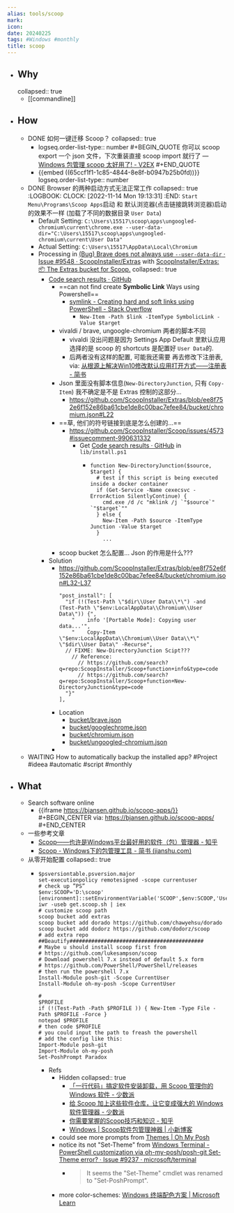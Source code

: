 ```yaml
---
alias: tools/scoop
mark: 
icon: 
date: 20240225
tags: #Windows #monthly
title: scoop
---
```


- ## Why
  collapsed:: true
  - [[commandline]]
- ## How
  - DONE 如何一键迁移 Scoop？
    collapsed:: true
    - logseq.order-list-type:: number
      #+BEGIN_QUOTE
      你可以 scoop export 一个 json 文件，下次重装直接 scoop import 就行了
      — [Windows 包管理 scoop 太好用了! - V2EX](https://www.v2ex.com/t/869453)
      #+END_QUOTE
    - {{embed ((65ccf1f1-1c85-4844-8e8f-b0947b25b0fd))}}
      logseq.order-list-type:: number
  - DONE Browser 的两种启动方式无法正常工作
    collapsed:: true
    :LOGBOOK:
    CLOCK: [2022-11-14 Mon 19:13:31]
    :END:
    `Start Menu\Programs\Scoop Apps`启动 和 默认浏览器(点击链接跳转浏览器)启动 的效果不一样 (加载了不同的数据目录 `User Data`)
    - Default Setting: `C:\Users\15517\scoop\apps\ungoogled-chromium\current\chrome.exe --user-data-dir="C:\Users\15517\scoop\apps\ungoogled-chromium\current\User Data"`
    - Actual Setting: `C:\Users\15517\AppData\Local\Chromium`
    - Processing in [(Bug) Brave does not always use `--user-data-dir` · Issue #9548 · ScoopInstaller/Extras](https://github.com/ScoopInstaller/Extras/issues/9548) with [ScoopInstaller/Extras: 📦 The Extras bucket for Scoop.](https://github.com/ScoopInstaller/Extras)
      collapsed:: true
      - [Code search results · GitHub](https://github.com/search?q=repo%3AScoopInstaller%2FExtras%20%22User%20Data%22&type=code)
        - ==can not find create **Symbolic Link** Ways using Powershell==
          - [symlink - Creating hard and soft links using PowerShell - Stack Overflow](https://stackoverflow.com/questions/894430/creating-hard-and-soft-links-using-powershell)
            - `New-Item -Path $link -ItemType SymbolicLink -Value $target`
        - vivaldi / brave, ungoogle-chromium 两者的脚本不同
          - vivaldi 没出问题是因为 Settings App Default 里默认应用选择的是 scoop 的 shortcuts 是配置好 `User Data`的.
          - 后两者没有这样的配置, 可能我还需要 再去修改下注册表, via: [从根源上解决Win10修改默认应用打开方式——注册表 - 简书](https://www.jianshu.com/p/7b5a7b304c2c)
        - Json 里面没有脚本信息(`New-DirectoryJunction`, 只有 `Copy-Item`) 我不确定是不是 Extras 控制的这部分...
          - https://github.com/ScoopInstaller/Extras/blob/ee8f752e6f152e86ba61cbe1de8c00bac7efee84/bucket/chromium.json#L22
        - ==草, 他们的符号链接到底是怎么创建的...==
          - https://github.com/ScoopInstaller/Scoop/issues/4573#issuecomment-990631332
            - Get [Code search results · GitHub](https://github.com/search?q=repo%3AScoopInstaller%2FScoop%20mklink&type=code) in `lib/install.ps1`
              - ```shell
                function New-DirectoryJunction($source, $target) {
                  # test if this script is being executed inside a docker container
                  if (Get-Service -Name cexecsvc -ErrorAction SilentlyContinue) {
                    cmd.exe /d /c "mklink /j `"$source`" `"$target`""
                  } else {
                    New-Item -Path $source -ItemType Junction -Value $target
                  }
                    ...
                ```
        - scoop bucket 怎么配置... Json 的作用是什么???
      - Solution
        - https://github.com/ScoopInstaller/Extras/blob/ee8f752e6f152e86ba61cbe1de8c00bac7efee84/bucket/chromium.json#L32-L37
          ```shell
          "post_install": [
            "if (!(Test-Path \"$dir\\User Data\\*\") -and (Test-Path \"$env:LocalAppData\\Chromium\\User Data\")) {",
              "    info '[Portable Mode]: Copying user data...'",
              "    Copy-Item \"$env:LocalAppData\\Chromium\\User Data\\*\" \"$dir\\User Data\" -Recurse",
            // FIXME: New-DirectoryJunction Scipt???
              // Reference:
                // https://github.com/search?q=repo:ScoopInstaller/Scoop+function+info&type=code
                // https://github.com/search?q=repo:ScoopInstaller/Scoop+function+New-DirectoryJunction&type=code
            "}"
          ],
          ```
        - Location
          - [bucket/brave.json](https://github.com/ScoopInstaller/Extras/blob/90b31955ada69b6bc83d35ad365feef6f9581120/bucket/brave.json#L30)
          - [bucket/googlechrome.json](https://github.com/ScoopInstaller/Extras/blob/90b31955ada69b6bc83d35ad365feef6f9581120/bucket/googlechrome.json#L26)
          - [bucket/chromium.json](https://github.com/ScoopInstaller/Extras/blob/90b31955ada69b6bc83d35ad365feef6f9581120/bucket/chromium.json#L22)
          - [bucket/ungoogled-chromium.json](https://github.com/ScoopInstaller/Extras/blob/90b31955ada69b6bc83d35ad365feef6f9581120/bucket/ungoogled-chromium.json#L21)
        -
  - WAITING How to automatically backup the installed app? #Project #ideea #automatic #script #monthly
- ## What
  - Search software online
    - {{iframe https://bjansen.github.io/scoop-apps/}}
      #+BEGIN_CENTER
      via: https://bjansen.github.io/scoop-apps/
      #+END_CENTER
  - 一些参考文章
    - [Scoop——也许是Windows平台最好用的软件（包）管理器 - 知乎](https://zhuanlan.zhihu.com/p/463284082)
    - [Scoop - Windows下的包管理工具 - 简书 (jianshu.com)](https://www.jianshu.com/p/d88616d7138e)
  - 从零开始配置
    collapsed:: true
    - ```shell
      $psversiontable.psversion.major
      set-executionpolicy remotesigned -scope currentuser
      # check up ”PS” 
      $env:SCOOP='D:\scoop'
      [environment]::setEnvironmentVariable('SCOOP',$env:SCOOP,'User')
      iwr -useb get.scoop.sh | iex
      # customize scoop path
      scoop bucket add extras
      scoop bucket add dorado https://github.com/chawyehsu/dorado
      scoop bucket add dodorz https://github.com/dodorz/scoop
      # add extra repo
      ##Beautify###########################################
      # Maybe u should install scoop first from 
      # https://github.com/lukesampson/scoop
      # Dowmload powershell 7.x instead of default 5.x form 
      # https://github.com/PowerShell/PowerShell/releases
      # then run the powershell 7.x
      Install-Module posh-git -Scope CurrentUser 
      Install-Module oh-my-posh -Scope CurrentUser
      
      # 
      $PROFILE
      if (!(Test-Path -Path $PROFILE )) { New-Item -Type File -Path $PROFILE -Force }
      notepad $PROFILE 
      # then code $PROFILE
      # you could input the path to freash the powershell
      # add the config like this:
      Import-Module posh-git
      Import-Module oh-my-posh
      Set-PoshPrompt Paradox 
      ```
      - Refs
        - Hidden
          collapsed:: true
          - [「一行代码」搞定软件安装卸载，用 Scoop 管理你的 Windows 软件 - 少数派](https://sspai.com/post/52496)
          - [给 Scoop 加上这些软件仓库，让它变成强大的 Windows 软件管理器 - 少数派](https://sspai.com/post/52710)
          - [你需要掌握的Scoop技巧和知识 - 知乎](https://zhuanlan.zhihu.com/p/135278662)
          - [Windows | Scoop软件包管理神器 | 小新博客](https://www.limufang.com/post/569.html)
        - could see more prompts from [Themes | Oh My Posh](https://ohmyposh.dev/docs/themes)
        - notice its not "Set-Theme" from [Windows Terminal - PowerShell customization via oh-my-posh/posh-git Set-Theme error? · Issue #9237 · microsoft/terminal](https://github.com/microsoft/terminal/issues/9237#issuecomment-798913706)
          - > It seems the "Set-Theme" cmdlet was renamed to "Set-PoshPrompt".
        - more color-schemes:  [Windows 终端配色方案 | Microsoft Learn](https://learn.microsoft.com/zh-cn/windows/terminal/customize-settings/color-schemes)